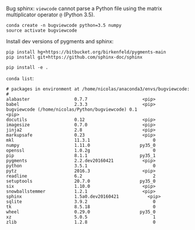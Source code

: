 Bug sphinx: `viewcode` cannot parse a Python file using the matrix multiplicator operator `@` (Python 3.5).


    conda create -n bugviewcode python=3.5 numpy
    source activate bugviewcode

Install dev versions of pygments and sphinx:


    pip install hg+https://bitbucket.org/birkenfeld/pygments-main
    pip install git+https://github.com/sphinx-doc/sphinx

    pip install -e . 


`conda list`:

    # packages in environment at /home/nicolas/anaconda3/envs/bugviewcode:
    #
    alabaster                 0.7.7                     <pip>
    babel                     2.3.3                     <pip>
    bugviewcode (/home/nicolas/Python/bugviewcode) 0.1                       <pip>
    docutils                  0.12                      <pip>
    imagesize                 0.7.0                     <pip>
    jinja2                    2.8                       <pip>
    markupsafe                0.23                      <pip>
    mkl                       11.3.1                        0  
    numpy                     1.11.0                   py35_0  
    openssl                   1.0.2g                        0  
    pip                       8.1.1                    py35_1  
    pygments                  2.2.dev20160421           <pip>
    python                    3.5.1                         0  
    pytz                      2016.3                    <pip>
    readline                  6.2                           2  
    setuptools                20.7.0                   py35_0  
    six                       1.10.0                    <pip>
    snowballstemmer           1.2.1                     <pip>
    sphinx                    1.5a0.dev20160421           <pip>
    sqlite                    3.9.2                         0  
    tk                        8.5.18                        0  
    wheel                     0.29.0                   py35_0  
    xz                        5.0.5                         1  
    zlib                      1.2.8                         0  
